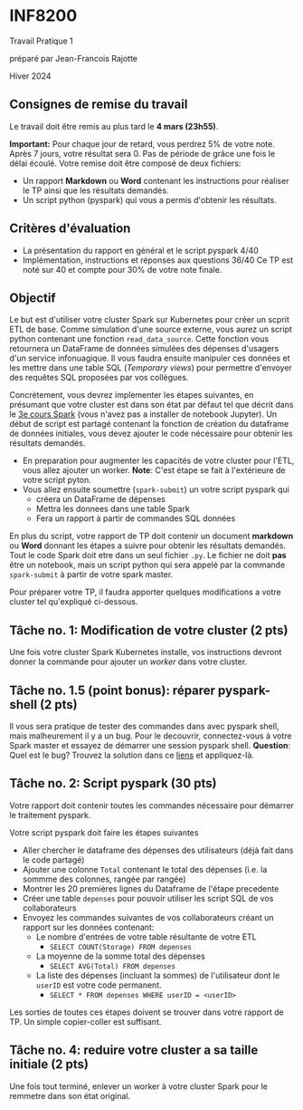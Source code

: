 # INF8200

Travail Pratique 1

préparé par Jean-Francois Rajotte


Hiver 2024


## Consignes de remise du travail

Le travail doit être remis au plus tard le **4 mars (23h55)**.

**Important:** Pour chaque jour de retard, vous perdrez 5% de votre note.
Après 7 jours, votre résultat sera 0.
Pas de période de grâce une fois le délai écoulé.
Votre remise doit être composé de deux fichiers:
* Un rapport **Markdown** ou **Word** contenant les instructions pour réaliser le TP ainsi que les résultats demandés.
* Un script python (pyspark) qui vous a permis d'obtenir les résultats.

## Critères d'évaluation
* La présentation du rapport en général et le script pyspark 4/40
* Implémentation, instructions et réponses aux questions 36/40
Ce TP est noté sur 40 et compte pour 30% de votre note finale. 

## Objectif
Le but est d'utiliser votre cluster Spark sur Kubernetes pour créer un scprit ETL de base.
Comme simulation d'une source externe, vous aurez un script python contenant une fonction `read_data_source`.
Cette fonction vous retournera un DataFrame de données simulées des dépenses d'usagers d'un service infonuagique.
Il vous faudra ensuite manipuler ces données et les mettre dans une table SQL (*Temporary views*) pour permettre d'envoyer des requêtes SQL proposées par vos collègues.

Concrètement, vous devrez implementer les étapes suivantes, en présumant que votre cluster est dans son état par défaut tel que décrit dans le [3e cours Spark](https://github.com/uqam-inf8200/hiver-2024/blob/main/lectures/spark/spark3.md) (vous n'avez pas a installer de notebook Jupyter).
Un début de script est partagé contenant la fonction de création du dataframe de données initiales, vous devez ajouter le code nécessaire pour obtenir les résultats demandés.

* En preparation pour augmenter les capacités de votre cluster pour l'ETL, vous allez ajouter un worker. **Note**: C'est étape se fait à l'extérieure de votre script pyton.
* Vous allez ensuite soumettre (`spark-submit`) un votre script pyspark qui
    * créera un DataFrame de dépenses
    * Mettra les donnees dans une table Spark
    * Fera un rapport à partir de commandes SQL données

En plus du script, votre rapport de TP doit contenir un document **markdown** ou **Word** donnant les étapes a suivre pour obtenir les résultats demandés.
Tout le code Spark doit etre dans un seul fichier `.py`.
Le fichier ne doit **pas** être un notebook, mais un script python qui sera appelé par la commande ```spark-submit``` à partir de votre spark master.

Pour préparer votre TP, il faudra apporter quelques modifications a votre cluster tel qu'expliqué ci-dessous.


## Tâche no. 1: Modification de votre cluster (2 pts)
Une fois votre cluster Spark Kubernetes installe, vos instructions devront donner la commande pour ajouter un *worker* dans votre cluster.

## Tâche no. 1.5 (point bonus): réparer pyspark-shell (2 pts)
Il vous sera pratique de tester des commandes dans avec pyspark shell, mais malheurement il y a un bug.
Pour le decouvrir, connectez-vous à votre Spark master et essayez de démarrer une session pyspark shell.
**Question**: Quel est le bug?
Trouvez la solution dans ce [liens](https://github.com/bitnami/containers/issues/38139) et appliquez-là.


## Tâche no. 2: Script pyspark (30 pts)
Votre rapport doit contenir toutes les commandes nécessaire pour démarrer le traitement pyspark.

Votre script pyspark doit faire les étapes suivantes
* Aller chercher le dataframe des dépenses des utilisateurs (déjà fait dans le code partagé)
* Ajouter une colonne `Total` contenant le total des dépenses (i.e. la sommme des colonnes, rangée par rangée)
* Montrer les 20 premières lignes du Dataframe de l'étape precedente
* Créer une table `depenses` pour pouvoir utiliser les script SQL de vos collaborateurs
* Envoyez les commandes suivantes de vos collaborateurs créant un rapport sur les données contenant:
    * Le nombre d'entrées de votre table résultante de votre ETL
        * `SELECT COUNT(Storage) FROM depenses`
    * La moyenne de la somme total des dépenses
        * `SELECT AVG(Total) FROM depenses`
    * La liste des dépenses (incluant la sommes) de l'utilisateur dont le `userID` est votre code permanent.
        * `SELECT * FROM depenses WHERE userID = <userID>`

Les sorties de toutes ces étapes doivent se trouver dans votre rapport de TP. Un simple copier-coller est suffisant.

## Tâche no. 4: reduire votre cluster a sa taille initiale (2 pts)
Une fois tout terminé, enlever un worker à votre cluster Spark pour le remmetre dans son état original.
